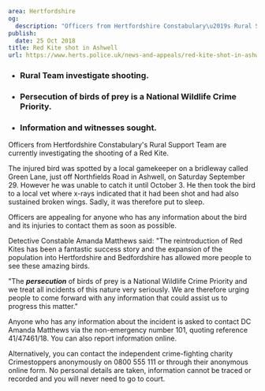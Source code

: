 ```yaml
area: Hertfordshire
og:
  description: "Officers from Hertfordshire Constabulary\u2019s Rural Support Team are currently investigating the shooting of a Red Kite."
publish:
  date: 25 Oct 2018
title: Red Kite shot in Ashwell
url: https://www.herts.police.uk/news-and-appeals/red-kite-shot-in-ashwell-1977G
```

* ### Rural Team investigate shooting.

 * ### Persecution of birds of prey is a National Wildlife Crime Priority.

 * ### Information and witnesses sought.

Officers from Hertfordshire Constabulary's Rural Support Team are currently investigating the shooting of a Red Kite.

The injured bird was spotted by a local gamekeeper on a bridleway called Green Lane, just off Northfields Road in Ashwell, on Saturday September 29. However he was unable to catch it until October 3. He then took the bird to a local vet where x-rays indicated that it had been shot and had also sustained broken wings. Sadly, it was therefore put to sleep.

Officers are appealing for anyone who has any information about the bird and its injuries to contact them as soon as possible.

Detective Constable Amanda Matthews said: "The reintroduction of Red Kites has been a fantastic success story and the expansion of the population into Hertfordshire and Bedfordshire has allowed more people to see these amazing birds.

"The **_persecution_** of birds of prey is a National Wildlife Crime Priority and we treat all incidents of this nature very seriously. We are therefore urging people to come forward with any information that could assist us to progress this matter."

Anyone who has any information about the incident is asked to contact DC Amanda Matthews via the non-emergency number 101, quoting reference 41/47461/18. You can also report information online.

Alternatively, you can contact the independent crime-fighting charity Crimestoppers anonymously on 0800 555 111 or through their anonymous online form. No personal details are taken, information cannot be traced or recorded and you will never need to go to court.

